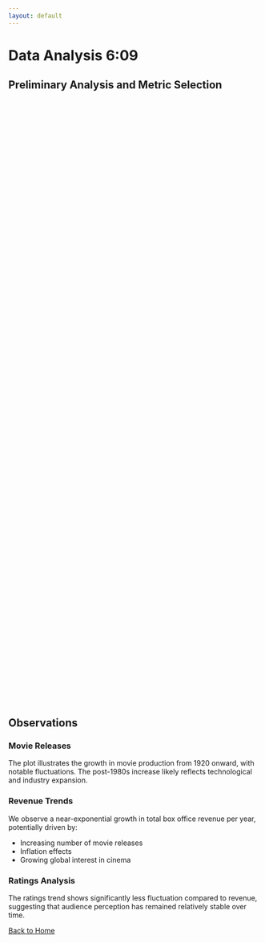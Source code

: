 ```yaml
---
layout: default
---
```


<script src="https://cdn.plot.ly/plotly-latest.min.js"></script>

# Data Analysis 6:09

## Preliminary Analysis and Metric Selection

<div id="movieReleasesChart" style="width: 100%; height: 400px;"></div>
<div id="revenueChart" style="width: 100%; height: 400px;"></div>
<div id="ratingsChart" style="width: 100%; height: 400px;"></div>

<script>
// Manually include the data
const analysisData = {"movie_releases":[{"year":1920,"count":1},{"year":1921,"count":1},{"year":1923,"count":1},{"year":1924,"count":1},{"year":1925,"count":1},{"year":1930,"count":2},{"year":1931,"count":1},{"year":1932,"count":1},{"year":1933,"count":3},{"year":1934,"count":3},{"year":1935,"count":6},{"year":1936,"count":6},{"year":1937,"count":2},{"year":1938,"count":4},{"year":1939,"count":2},{"year":1940,"count":5},{"year":1941,"count":4},{"year":1942,"count":2},{"year":1943,"count":1},{"year":1944,"count":2},{"year":1945,"count":2},{"year":1946,"count":2},{"year":1947,"count":2},{"year":1948,"count":3},{"year":1949,"count":10},{"year":1950,"count":14},{"year":1951,"count":22},{"year":1952,"count":27},{"year":1953,"count":24},{"year":1954,"count":14},{"year":1955,"count":15},{"year":1956,"count":18},{"year":1957,"count":17},{"year":1958,"count":2},{"year":1959,"count":2},{"year":1960,"count":1},{"year":1961,"count":1},{"year":1962,"count":1},{"year":1964,"count":2},{"year":1965,"count":3},{"year":1966,"count":5},{"year":1967,"count":9},{"year":1968,"count":4},{"year":1969,"count":1},{"year":1970,"count":4},{"year":1971,"count":3},{"year":1972,"count":2},{"year":1973,"count":3},{"year":1974,"count":2},{"year":1975,"count":10},{"year":1976,"count":2},{"year":1977,"count":3},{"year":1978,"count":4},{"year":1979,"count":7},{"year":1980,"count":8},{"year":1981,"count":7},{"year":1982,"count":7},{"year":1983,"count":17},{"year":1984,"count":11},{"year":1985,"count":18},{"year":1986,"count":16},{"year":1987,"count":26},{"year":1988,"count":21},{"year":1989,"count":28},{"year":1990,"count":25},{"year":1991,"count":10},{"year":1992,"count":12},{"year":1993,"count":23},{"year":1994,"count":17},{"year":1995,"count":17},{"year":1996,"count":19},{"year":1997,"count":17},{"year":1998,"count":14},{"year":1999,"count":16},{"year":2000,"count":22},{"year":2001,"count":23},{"year":2002,"count":15},{"year":2003,"count":21},{"year":2004,"count":18},{"year":2005,"count":17},{"year":2006,"count":29},{"year":2007,"count":26},{"year":2008,"count":31},{"year":2009,"count":21},{"year":2010,"count":17},{"year":2011,"count":4},{"year":2012,"count":5}],"revenue":[{"year":1920,"revenue":4500000.0},{"year":1921,"revenue":2500000.0},{"year":1923,"revenue":4168790.0},{"year":1924,"revenue":274827.0},{"year":1925,"revenue":4250001.0},{"year":1930,"revenue":8780000.0},{"year":1931,"revenue":5019181.0},{"year":1932,"revenue":2000000.0},{"year":1933,"revenue":6306000.0},{"year":1934,"revenue":4913000.0},{"year":1935,"revenue":11587000.0},{"year":1936,"revenue":14486143.0},{"year":1937,"revenue":2769138.0},{"year":1938,"revenue":6370091.0},{"year":1939,"revenue":9624643.0},{"year":1940,"revenue":5861129.0},{"year":1941,"revenue":13900000.0},{"year":1942,"revenue":7453416.0},{"year":1943,"revenue":2176489.0},{"year":1944,"revenue":3517285.0},{"year":1945,"revenue":6498386.0},{"year":1946,"revenue":44058163.0},{"year":1947,"revenue":2853357.0},{"year":1948,"revenue":17439142.0},{"year":1949,"revenue":24971188.0},{"year":1950,"revenue":31000000.0},{"year":1951,"revenue":46750000.0},{"year":1952,"revenue":54650000.0},{"year":1953,"revenue":93745000.0},{"year":1954,"revenue":46082130.0},{"year":1955,"revenue":56400000.0},{"year":1956,"revenue":78610000.0},{"year":1957,"revenue":45143000.0},{"year":1958,"revenue":5500000.0},{"year":1959,"revenue":5275000.0},{"year":1960,"revenue":4500000.0},{"year":1961,"revenue":25150385.0},{"year":1962,"revenue":1200000.0},{"year":1964,"revenue":10700000.0},{"year":1965,"revenue":7200000.0},{"year":1966,"revenue":42192682.0},{"year":1967,"revenue":148436100.0},{"year":1968,"revenue":28299000.0},{"year":1969,"revenue":82000000.0},{"year":1970,"revenue":57065560.0},{"year":1971,"revenue":35912637.0},{"year":1972,"revenue":13600000.0},{"year":1973,"revenue":58767000.0},{"year":1974,"revenue":7572000.0},{"year":1975,"revenue":187065467.0},{"year":1976,"revenue":62220000.0},{"year":1977,"revenue":104937139.0},{"year":1978,"revenue":87810695.0},{"year":1979,"revenue":345267857.0},{"year":1980,"revenue":59325825.0},{"year":1981,"revenue":104504102.0},{"year":1982,"revenue":67309609.0},{"year":1983,"revenue":273507193.0},{"year":1984,"revenue":166320340.0},{"year":1985,"revenue":297913855.0},{"year":1986,"revenue":175299221.0},{"year":1987,"revenue":604039885.0},{"year":1988,"revenue":364048210.0},{"year":1989,"revenue":513533222.0},{"year":1990,"revenue":563938534.0},{"year":1991,"revenue":160417389.0},{"year":1992,"revenue":121606861.0},{"year":1993,"revenue":708368501.0},{"year":1994,"revenue":131556608.0},{"year":1995,"revenue":192940489.0},{"year":1996,"revenue":235337863.0},{"year":1997,"revenue":76863411.0},{"year":1998,"revenue":78894454.0},{"year":1999,"revenue":113483033.0},{"year":2000,"revenue":648292132.0},{"year":2001,"revenue":474200452.0},{"year":2002,"revenue":221265484.0},{"year":2003,"revenue":343536133.0},{"year":2004,"revenue":301599584.0},{"year":2005,"revenue":428362302.0},{"year":2006,"revenue":139836220.0},{"year":2007,"revenue":198815490.0},{"year":2008,"revenue":131001007.0},{"year":2009,"revenue":326754809.0},{"year":2010,"revenue":168893948.0},{"year":2011,"revenue":160054754.0},{"year":2012,"revenue":47558926.0}],"ratings":[{"year":1920,"mean":6.9,"median":6.9,"std":0.0},{"year":1921,"mean":8.174,"median":8.174,"std":0.0},{"year":1923,"mean":7.8,"median":7.8,"std":0.0},{"year":1924,"mean":7.4,"median":7.4,"std":0.0},{"year":1925,"mean":8.0,"median":8.0,"std":0.0}]};

// Movie Releases Plot
const movieTrace = {
    x: analysisData.movie_releases.map(d => d.year),
    y: analysisData.movie_releases.map(d => d.count),
    type: 'scatter',
    mode: 'lines',
    line: {
        color: 'rgb(136, 204, 238)',
        width: 2
    },
    name: 'Number of Movies'
};

const movieLayout = {
    title: 'Total Number of Movies Released Yearly',
    paper_bgcolor: '#1e1e1e',
    plot_bgcolor: '#1e1e1e',
    font: {
        color: 'white'
    },
    xaxis: {
        title: 'Year',
        gridcolor: 'gray'
    },
    yaxis: {
        title: 'Number of Movies',
        gridcolor: 'gray'
    }
};

Plotly.newPlot('movieReleasesChart', [movieTrace], movieLayout);

// Revenue Plot
const revenueTrace = {
    x: analysisData.revenue.map(d => d.year),
    y: analysisData.revenue.map(d => d.revenue),
    type: 'scatter',
    mode: 'lines',
    line: {
        color: 'rgb(144, 238, 144)',
        width: 2
    },
    name: 'Total Revenue'
};

const revenueLayout = {
    title: 'Total Yearly Box Office Revenue',
    paper_bgcolor: '#1e1e1e',
    plot_bgcolor: '#1e1e1e',
    font: {
        color: 'white'
    },
    xaxis: {
        title: 'Year',
        gridcolor: 'gray'
    },
    yaxis: {
        title: 'Total Box Office Revenue [$]',
        type: 'log',
        gridcolor: 'gray'
    }
};

Plotly.newPlot('revenueChart', [revenueTrace], revenueLayout);

// Ratings Plot
const ratingsTrace = {
    x: analysisData.ratings.map(d => d.year),
    y: analysisData.ratings.map(d => d.mean),
    type: 'scatter',
    mode: 'lines',
    line: {
        color: 'rgb(255, 165, 0)',
        width: 2
    },
    name: 'Mean Rating'
};

const ratingsLayout = {
    title: 'Yearly Rating Statistics',
    paper_bgcolor: '#1e1e1e',
    plot_bgcolor: '#1e1e1e',
    font: {
        color: 'white'
    },
    xaxis: {
        title: 'Year',
        gridcolor: 'gray'
    },
    yaxis: {
        title: 'Rating',
        range: [0, 10],
        gridcolor: 'gray'
    }
};

Plotly.newPlot('ratingsChart', [ratingsTrace], ratingsLayout);
</script>

## Observations

### Movie Releases
The plot illustrates the growth in movie production from 1920 onward, with notable fluctuations. The post-1980s increase likely reflects technological and industry expansion.

### Revenue Trends
We observe a near-exponential growth in total box office revenue per year, potentially driven by:
- Increasing number of movie releases
- Inflation effects
- Growing global interest in cinema

### Ratings Analysis
The ratings trend shows significantly less fluctuation compared to revenue, suggesting that audience perception has remained relatively stable over time.

[Back to Home](/ada-template-website/)